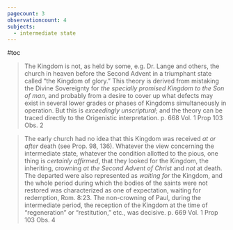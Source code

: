```yaml
---
pagecount: 3
observationcount: 4
subjects:
  - intermediate state
---
```

#toc

>The Kingdom is not, as held by some, e.g. Dr. Lange and others, the church in heaven before the Second Advent in a triumphant state called “the Kingdom of glory.” This theory is derived from mistaking the Divine Sovereignty for *the specially promised Kingdom to the Son of man*, and probably from a desire to cover up what defects may exist in several lower grades or phases of Kingdoms simultaneously in operation. But this is *exceedingly unscriptural*; and the theory can be traced directly to the Origenistic interpretation.
>p. 668 Vol. 1 Prop 103 Obs. 2

>The early church had no idea that this Kingdom was received *at or after* death (see Prop. 98, 136). Whatever the view concerning the intermediate state, whatever the condition allotted to the pious, one thing is *certainly affirmed*, that they looked for the Kingdom, the inheriting, crowning *at the Second Advent of Christ* and *not* at death. The departed were also represented as *waiting for* the Kingdom, and the whole period during which the bodies of the saints were not restored was characterized as one of expectation, waiting for redemption, Rom. 8:23. The non-crowning of Paul, during the intermediate period, the reception of the Kingdom at the time of “regeneration” or “restitution,” etc., was decisive.
>p. 669 Vol. 1 Prop 103 Obs. 4



